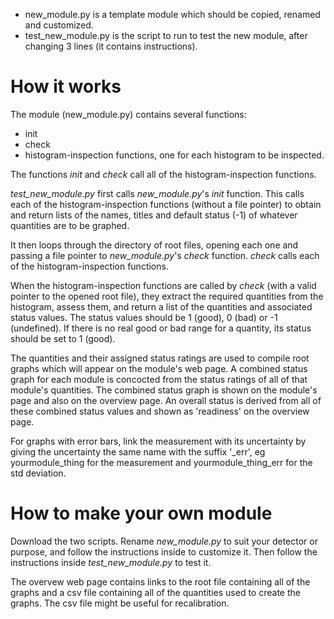 * new_module.py is a template module which should be copied, renamed and customized.
* test_new_module.py is the script to run to test the new module, after changing 3 lines (it contains instructions).

# How it works

The module (new_module.py) contains several functions:
* init
* check
* histogram-inspection functions, one for each histogram to be inspected.  

The functions _init_ and _check_ call all of the histogram-inspection functions.  

_test\_new\_module.py_ first calls _new\_module.py_'s _init_ function.  This calls each of the histogram-inspection functions (without a file pointer) to obtain and return lists of the names, titles and default status (-1) of whatever quantities are to be graphed.   


		       
It then loops through the directory of root files, opening each one and passing a file pointer to _new\_module.py_'s _check_ function. _check_ calls each of the histogram-inspection functions.  

When the histogram-inspection functions are called by _check_ (with a valid pointer to the opened root file), they extract the required quantities from the histogram, assess them, and return a list of the quantities and associated status values.  The status values should be 1 (good), 0 (bad) or -1 (undefined).  If there is no real good or bad range for a quantity, its status should be set to 1 (good). 

The quantities and their assigned status ratings are used to compile root graphs which will appear on the module's web page.  A combined status graph for each  module is concocted from the status ratings of all of that module's quantities.  The combined status graph is shown on the module's page and also on the overview page.  An overall status is derived from all of these combined status values and shown as 'readiness' on the overview page. 

For graphs with error bars, link the measurement with its uncertainty by giving the uncertainty the same name with the suffix '_err', eg yourmodule_thing for the measurement and yourmodule_thing_err for the std deviation. 


# How to make your own module

Download the two scripts.  Rename _new\_module.py_ to suit your detector or purpose, and follow the instructions inside to customize it.  Then follow the instructions inside _test\_new\_module.py_ to test it. 

The overvew web page contains links to the root file containing all of the graphs and a csv file containing all of the quantities used to create the graphs.  The csv file might be useful for recalibration.
